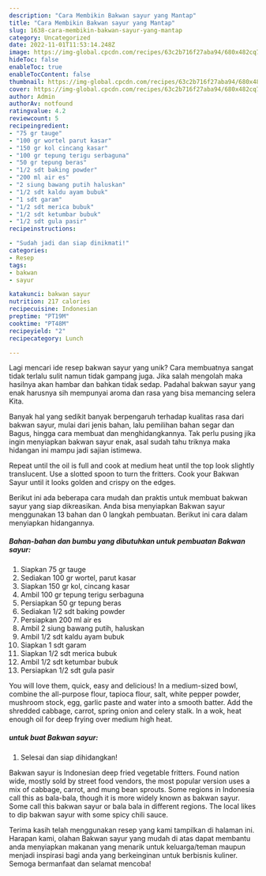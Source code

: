 ```yaml
---
description: "Cara Membikin Bakwan sayur yang Mantap"
title: "Cara Membikin Bakwan sayur yang Mantap"
slug: 1638-cara-membikin-bakwan-sayur-yang-mantap
category: Uncategorized
date: 2022-11-01T11:53:14.248Z
image: https://img-global.cpcdn.com/recipes/63c2b716f27aba94/680x482cq70/bakwan-sayur-foto-resep-utama.jpg
hideToc: false
enableToc: true
enableTocContent: false
thumbnail: https://img-global.cpcdn.com/recipes/63c2b716f27aba94/680x482cq70/bakwan-sayur-foto-resep-utama.jpg
cover: https://img-global.cpcdn.com/recipes/63c2b716f27aba94/680x482cq70/bakwan-sayur-foto-resep-utama.jpg
author: Admin
authorAv: notfound
ratingvalue: 4.2
reviewcount: 5
recipeingredient:
- "75 gr tauge"
- "100 gr wortel parut kasar"
- "150 gr kol cincang kasar"
- "100 gr tepung terigu serbaguna"
- "50 gr tepung beras"
- "1/2 sdt baking powder"
- "200 ml air es"
- "2 siung bawang putih haluskan"
- "1/2 sdt kaldu ayam bubuk"
- "1 sdt garam"
- "1/2 sdt merica bubuk"
- "1/2 sdt ketumbar bubuk"
- "1/2 sdt gula pasir"
recipeinstructions:

- "Sudah jadi dan siap dinikmati!"
categories:
- Resep
tags:
- bakwan
- sayur

katakunci: bakwan sayur 
nutrition: 217 calories
recipecuisine: Indonesian
preptime: "PT19M"
cooktime: "PT48M"
recipeyield: "2"
recipecategory: Lunch

---
```





Lagi mencari ide resep bakwan sayur yang unik? Cara membuatnya sangat tidak terlalu sulit namun tidak gampang juga. Jika salah mengolah maka hasilnya akan hambar dan bahkan tidak sedap. Padahal bakwan sayur yang enak harusnya sih mempunyai aroma dan rasa yang bisa memancing selera Kita.





Banyak hal yang sedikit banyak berpengaruh terhadap kualitas rasa dari bakwan sayur, mulai dari jenis bahan, lalu pemilihan bahan segar dan Bagus, hingga cara membuat dan menghidangkannya. Tak perlu pusing jika ingin menyiapkan bakwan sayur enak,      asal sudah tahu triknya maka hidangan ini mampu jadi sajian istimewa.














Repeat until the oil is full and cook at medium heat until the top look slightly translucent. Use a slotted spoon to turn the fritters. Cook your Bakwan Sayur until it looks golden and crispy on the edges.






Berikut ini ada beberapa cara mudah dan praktis untuk membuat bakwan sayur yang siap dikreasikan. Anda bisa menyiapkan Bakwan sayur menggunakan 13 bahan dan 0 langkah pembuatan. Berikut ini cara dalam menyiapkan hidangannya.

<!--inarticleads1-->

##### Bahan-bahan dan bumbu yang dibutuhkan untuk pembuatan Bakwan sayur:

1. Siapkan 75 gr tauge
1. Sediakan 100 gr wortel, parut kasar
1. Siapkan 150 gr kol, cincang kasar
1. Ambil 100 gr tepung terigu serbaguna
1. Persiapkan 50 gr tepung beras
1. Sediakan 1/2 sdt baking powder
1. Persiapkan 200 ml air es
1. Ambil 2 siung bawang putih, haluskan
1. Ambil 1/2 sdt kaldu ayam bubuk
1. Siapkan 1 sdt garam
1. Siapkan 1/2 sdt merica bubuk
1. Ambil 1/2 sdt ketumbar bubuk
1. Persiapkan 1/2 sdt gula pasir


You will love them, quick, easy and delicious! In a medium-sized bowl, combine the all-purpose flour, tapioca flour, salt, white pepper powder, mushroom stock, egg, garlic paste and water into a smooth batter. Add the shredded cabbage, carrot, spring onion and celery stalk. In a wok, heat enough oil for deep frying over medium high heat. 

<!--inarticleads2-->

#####  untuk buat Bakwan sayur:


1. Selesai dan siap dihidangkan!

Bakwan sayur is Indonesian deep fried vegetable fritters. Found nation wide, mostly sold by street food vendors, the most popular version uses a mix of cabbage, carrot, and mung bean sprouts. Some regions in Indonesia call this as bala-bala, though it is more widely known as bakwan sayur. Some call this bakwan sayur or bala bala in different regions. The local likes to dip bakwan sayur with some spicy chili sauce. 

Terima kasih telah menggunakan resep yang kami tampilkan di halaman ini. Harapan kami, olahan Bakwan sayur yang mudah di atas dapat membantu anda menyiapkan makanan yang menarik untuk keluarga/teman maupun menjadi inspirasi bagi anda yang berkeinginan untuk berbisnis kuliner. Semoga bermanfaat dan selamat mencoba!
